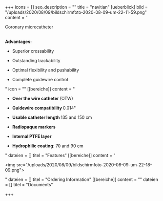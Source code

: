 +++
icons = []
seo_description = ""
title = "navitian"
[ueberblick]
bild = "/uploads/2020/08/09/bildschirmfoto-2020-08-09-um-22-11-59.png"
content = "<p>Coronary microcatheter</p><p></p><p><br><strong>Advantages:</strong></p><ul><li><p>Superior crossability</p></li><li><p>Outstanding trackability</p></li><li><p>Optimal flexibility and pushability</p></li><li><p>Complete guidewire control</p></li></ul>"
icon = ""
[[bereiche]]
content = "<ul><li><p><strong>Over the wire catheter </strong>(OTW) </p></li><li><p><strong>Guidewire compatibility </strong>0.014''</p></li><li><p><strong>Usable catheter length </strong>135 and 150 cm</p></li><li><p><strong>Radiopaque markers</strong></p></li><li><p><strong>Internal PTFE layer</strong></p></li><li><p><strong>Hydrophilic coating</strong>: 70 and 90 cm</p></li></ul>"
dateien = []
titel = "Features"
[[bereiche]]
content = "<p><img src=\"/uploads/2020/08/09/bildschirmfoto-2020-08-09-um-22-18-09.png\"></p>"
dateien = []
titel = "Ordering Information"
[[bereiche]]
content = ""
dateien = []
titel = "Documents"

+++
